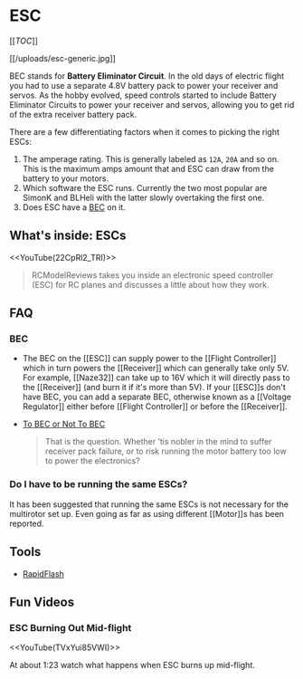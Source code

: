 # ESC

[[_TOC_]]

[[/uploads/esc-generic.jpg]]

BEC stands for **Battery Eliminator Circuit**. In the old days of electric flight you had to use a separate 4.8V battery pack to power your receiver and servos. As the hobby evolved, speed controls started to include Battery Eliminator Circuits to power your receiver and servos, allowing you to get rid of the extra receiver battery pack.

There are a few differentiating factors when it comes to picking the right ESCs:

1. The amperage rating. This is generally labeled as `12A`, `20A` and so on. This is the maximum amps amount that and ESC can draw from the battery to your motors.
2. Which software the ESC runs. Currently the two most popular are SimonK and BLHeli with the latter slowly overtaking the first one.
3. Does ESC have a [BEC](#faq_bec) on it.

## What's inside: ESCs

<<YouTube(22CpRl2_TRI)>>

> RCModelReviews takes you inside an electronic speed controller (ESC) for RC planes and discusses a little about how they work.

## FAQ

### BEC

* The BEC on the [[ESC]] can supply power to the [[Flight Controller]] which in turn powers the [[Receiver]] which can generally take only 5V. For example, [[Naze32]] can take up to 16V which it will directly pass to the [[Receiver]] (and burn it if it's more than 5V). If your [[ESC]]s don't have BEC, you can add a separate BEC, otherwise known as a [[Voltage Regulator]] either before [[Flight Controller]] or before the [[Receiver]].

* [To BEC or Not To BEC](http://www.stefanv.com/electronics/qf200105.html)
  
  > That is the question. Whether ’tis nobler in the mind to suffer receiver pack failure, or to risk running the motor battery too low to power the electronics?

### Do I have to be running the same ESCs?

It has been suggested that running the same ESCs is not necessary for the multirotor set up. Even going as far as using different [[Motor]]s has been reported.

## Tools

* [RapidFlash](https://chrome.google.com/webstore/detail/rapidflash/gehadojofkekobiohnefkabgimeniglh?hl=en)

## Fun Videos

### ESC Burning Out Mid-flight

<<YouTube(TVxYui85VWI)>>

At about 1:23 watch what happens when ESC burns up mid-flight.